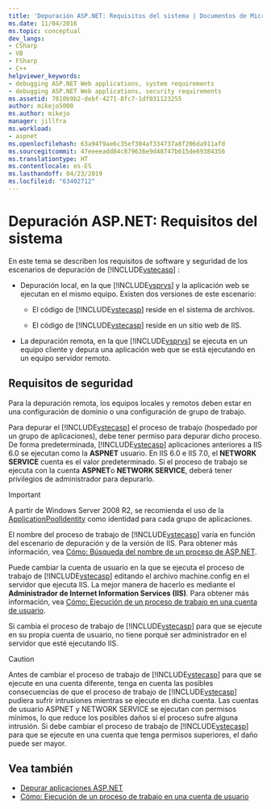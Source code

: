 ```yaml
---
title: 'Depuración ASP.NET: Requisitos del sistema | Documentos de Microsoft'
ms.date: 11/04/2016
ms.topic: conceptual
dev_langs:
- CSharp
- VB
- FSharp
- C++
helpviewer_keywords:
- debugging ASP.NET Web applications, system requirements
- debugging ASP.NET Web applications, security requirements
ms.assetid: 7810b9b2-debf-4271-8fc7-1df031123255
author: mikejo5000
ms.author: mikejo
manager: jillfra
ms.workload:
- aspnet
ms.openlocfilehash: 63a94f9ae6c35ef304af334737a8f206da911afd
ms.sourcegitcommit: 47eeeeadd84c879636e9d48747b615de69384356
ms.translationtype: HT
ms.contentlocale: es-ES
ms.lasthandoff: 04/23/2019
ms.locfileid: "63402712"
---
```

# <a name="aspnet-debugging-system-requirements"></a>Depuración ASP.NET: Requisitos del sistema
En este tema se describen los requisitos de software y seguridad de los escenarios de depuración de [!INCLUDE[vstecasp](../code-quality/includes/vstecasp_md.md)] :

- Depuración local, en la que [!INCLUDE[vsprvs](../code-quality/includes/vsprvs_md.md)] y la aplicación web se ejecutan en el mismo equipo. Existen dos versiones de este escenario:

  - El código de [!INCLUDE[vstecasp](../code-quality/includes/vstecasp_md.md)] reside en el sistema de archivos.

  - El código de [!INCLUDE[vstecasp](../code-quality/includes/vstecasp_md.md)] reside en un sitio web de IIS.

- La depuración remota, en la que [!INCLUDE[vsprvs](../code-quality/includes/vsprvs_md.md)] se ejecuta en un equipo cliente y depura una aplicación web que se está ejecutando en un equipo servidor remoto.

## <a name="security-requirements"></a>Requisitos de seguridad
 Para la depuración remota, los equipos locales y remotos deben estar en una configuración de dominio o una configuración de grupo de trabajo.

 Para depurar el [!INCLUDE[vstecasp](../code-quality/includes/vstecasp_md.md)] el proceso de trabajo (hospedado por un grupo de aplicaciones), debe tener permiso para depurar dicho proceso. De forma predeterminada, [!INCLUDE[vstecasp](../code-quality/includes/vstecasp_md.md)] aplicaciones anteriores a IIS 6.0 se ejecutan como la **ASPNET** usuario. En IIS 6.0 e IIS 7.0, el **NETWORK SERVICE** cuenta es el valor predeterminado. Si el proceso de trabajo se ejecuta con la cuenta **ASPNET**o **NETWORK SERVICE**, deberá tener privilegios de administrador para depurarlo.

 > [!IMPORTANT]
 > A partir de Windows Server 2008 R2, se recomienda el uso de la [ApplicationPoolIdentity](/iis/manage/configuring-security/application-pool-identities) como identidad para cada grupo de aplicaciones.

 El nombre del proceso de trabajo de [!INCLUDE[vstecasp](../code-quality/includes/vstecasp_md.md)] varía en función del escenario de depuración y de la versión de IIS. Para obtener más información, vea [Cómo: Búsqueda del nombre de un proceso de ASP.NET](../debugger/how-to-find-the-name-of-the-aspnet-process.md).

 Puede cambiar la cuenta de usuario en la que se ejecuta el proceso de trabajo de [!INCLUDE[vstecasp](../code-quality/includes/vstecasp_md.md)] editando el archivo machine.config en el servidor que ejecuta IIS. La mejor manera de hacerlo es mediante el **Administrador de Internet Information Services (IIS)**. Para obtener más información, vea [Cómo: Ejecución de un proceso de trabajo en una cuenta de usuario](../debugger/how-to-run-the-worker-process-under-a-user-account.md).

 Si cambia el proceso de trabajo de [!INCLUDE[vstecasp](../code-quality/includes/vstecasp_md.md)] para que se ejecute en su propia cuenta de usuario, no tiene porqué ser administrador en el servidor que esté ejecutando IIS.

> [!CAUTION]
> Antes de cambiar el proceso de trabajo de [!INCLUDE[vstecasp](../code-quality/includes/vstecasp_md.md)] para que se ejecute en una cuenta diferente, tenga en cuenta las posibles consecuencias de que el proceso de trabajo de [!INCLUDE[vstecasp](../code-quality/includes/vstecasp_md.md)] pudiera sufrir intrusiones mientras se ejecute en dicha cuenta. Las cuentas de usuario ASPNET y NETWORK SERVICE se ejecutan con permisos mínimos, lo que reduce los posibles daños si el proceso sufre alguna intrusión. Si debe cambiar el proceso de trabajo de [!INCLUDE[vstecasp](../code-quality/includes/vstecasp_md.md)] para que se ejecute en una cuenta que tenga permisos superiores, el daño puede ser mayor.

## <a name="see-also"></a>Vea también

- [Depurar aplicaciones ASP.NET](../debugger/how-to-enable-debugging-for-aspnet-applications.md)
- [Cómo: Ejecución de un proceso de trabajo en una cuenta de usuario](../debugger/how-to-run-the-worker-process-under-a-user-account.md)